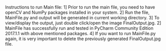 Instructions to run Main file:
1] Prior to run the main file, you need to have openCV and NumPy packages installed in your system.
2] Run the file, MainFile.py and output will be generated in current working directory.
3] To view/display the output, just double click/open the image FinalOutput.jpg.
2] MainFile has successfully run and tested in PyCharm Community Edition 2017.1.1 with above mentioned packages.
4] If you want to run MainFile.py again, it is very important to delete the previously generated FinalOutput.jpg file.